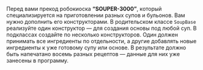 Перед вами прекод робокиоска **“SOUPER-3000”**, который специализируется на приготовлении разных супов и бульонов. Вам нужно дополнить его конструкторами. В родительском классе `SoupBase` реализуйте один конструктор — для создания основы под любой суп. В подклассах создайте по несколько конструкторов.  Один должен принимать все ингредиенты по отдельности, а другие добавлять новые ингредиенты к уже готовому супу или основе. В результате должно быть напечатано восемь разных рецептов — данные для них уже занесены в программу.